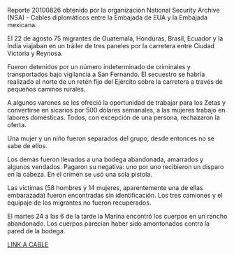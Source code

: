 <p>Reporte 20100826 obtenido por la organización National Security Archive (NSA) - Cables diplomáticos entre la Embajada de EUA y la Embajada mexicana.</p> 
<p>El 22 de agosto 75 migrantes de Guatemala, Honduras, Brasil, Ecuador y la India viajaban en un tráiler de tres paneles por la carretera entre Ciudad Victoria y Reynosa.</p>
<p>Fueron detenidos por un número indeterminado de criminales y transportados bajo vigilancia a San Fernando. El secuestro se habría realizado al norte de un retén fijo del Ejército sobre la carretera a través de pequeños caminos rurales. </p>
<p>A algunos varones se les ofreció la oportunidad de trabajar para los Zetas y convertirse en sicarios por 500 dólares semanales, a las mujeres trabajo en labores domésticas. Todos, con excepción de una persona, rechazaron la oferta.</p>
<p>Una mujer y un niño fueron separados del grupo, desde entonces no se sabe de ellos.</p>
<p>Los demás fueron llevados a una bodega abandonada, amarrados y algunos vendados. Pagaron su negativa: uno por uno recibieron un disparo en la cabeza. En el crimen se usó una sola pistola.</p>
<p>Las víctimas (58 hombres y 14 mujeres, aparentemente una de ellas embarazada) fueron encontradas sin identificación. Los tres camiones y el equipaje de los migrantes no fueron recuperados.</p>
<p>El martes 24 a las 6 de la tarde la Marina encontró los cuerpos en un rancho abandonado. Los cuerpos parecían haber sido amontonados contra la pared de la bodega.</p>
<p><a href="http://www2.gwu.edu/~nsarchiv/NSAEBB/NSAEBB445/docs/20100826.pdf">LINK A CABLE</a></p>

